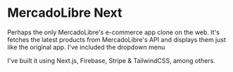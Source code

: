 # MercadoLibre Next

Perhaps the only MercadoLibre's e-commerce app clone on the web. It's fetches the latest products from MercadoLibre's API and displays them just like the original app. I've included the dropdown menu


I've built it using Next.js, Firebase, Stripe & TailwindCSS, among others.
